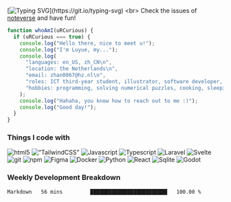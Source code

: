 [![Typing SVG](https://readme-typing-svg.demolab.com?font=Poppins&size=35&pause=1000&color=000000&width=435&height=65&lines=Hello%EF%BC%8C%E4%BD%A0%E5%A5%BD+%C3%92%CF%89%C3%93+...)](https://git.io/typing-svg)
<br>
Check the issues of [noteverse](https://github.com/lu7ue/noteverse) and have fun!
<br>
```javascript
function whoAmI(uRCurious) {
  if (uRCurious === true) {
    console.log("Hello there, nice to meet u!");
    console.log("I'm Luyue, my...");
    console.log(
      "languages: en_US, zh_CN\n",
      "location: the Netherlands\n",
      "email: zhan0067@hz.nl\n",
      "roles: ICT third-year student, illustrator, software developer, indie game developer\n",
      "hobbies: programming, solving numerical puzzles, cooking, sleeping\n"
    );
    console.log("Hahaha, you know how to reach out to me :)");
    console.log("Good day!");
  }
}
```

<h3>Things I code with</h3>
<p>
  <img alt="html5" src="https://img.shields.io/badge/-HTML5-46a2f1?style=flat-square&logo=html5&logoColor=white" />
  <img alt=“TailwindCSS” src="https://img.shields.io/badge/-tailwindcss-46a2f1?style=flat-square&logo=tailwindcss&logoColor=white" /> 
  <img alt="Javascript" src="https://img.shields.io/badge/-Javascript-46a2f1?style=flat-square&logo=javascript&logoColor=white" />
  <img alt="Typescript" src="https://img.shields.io/badge/-Typescript-46a2f1?style=flat-square&logo=typescript&logoColor=white" />
  <img alt="Laravel" src="https://img.shields.io/badge/-Laravel-46a2f1?style=flat-square&logo=laravel&logoColor=white" />
  <img alt="Svelte" src="https://img.shields.io/badge/-Svelte-46a2f1?style=flat-square&logo=svelte&logoColor=white" />
  <img alt="git" src="https://img.shields.io/badge/-Git-46a2f1?style=flat-square&logo=git&logoColor=white" />
  <img alt="npm" src="https://img.shields.io/badge/-NPM-46a2f1?style=flat-square&logo=npm&logoColor=white" />
  <img alt="Figma" src="https://img.shields.io/badge/-Figma-46a2f1?style=flat-square&logo=figma&logoColor=white" />
  <img alt="Docker" src="https://img.shields.io/badge/-Docker-46a2f1?style=flat-square&logo=docker&logoColor=white" />
  <img alt="Python" src="https://img.shields.io/badge/-Python-46a2f1?style=flat-square&logo=python&logoColor=white" />
  <img alt="React" src="https://img.shields.io/badge/-React-46a2f1?style=flat-square&logo=react&logoColor=white" />
  <img alt="Sqlite" src="https://img.shields.io/badge/-Sqlite-46a2f1?style=flat-square&logo=sqlite&logoColor=white" />
  <img alt="Godot" src="https://img.shields.io/badge/-Godot-46a2f1?style=flat-square&logo=Godot&logoColor=white" />
</p>

<h3>Weekly Development Breakdown</h3>

<!--START_SECTION:waka-->

```txt
Markdown   56 mins         █████████████████████████   100.00 %
```

<!--END_SECTION:waka-->

